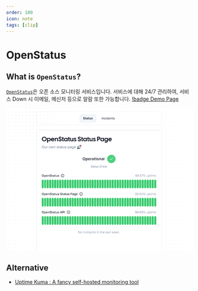 ```yaml
---
order: 100
icon: note
tags: [clip]
---
```


# OpenStatus

## What is `OpenStatus`?

[`OpenStatus`](https://www.openstatus.dev/)은 오픈 소스 모니터링 서비스입니다. 서비스에 대해 24/7 관리하여, 서비스 Down 시 이메일, 메신저 등으로 알람 또한 가능합니다. [!badge Demo Page](https://status.openstatus.dev)

![OpenStatus Screenshot](/static/attachments/openstatus.png)

## Alternative

- [Uptime Kuma : A fancy self-hosted monitoring tool](https://github.com/louislam/uptime-kuma)

